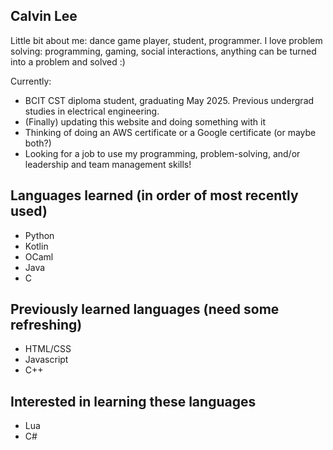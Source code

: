 
## Calvin Lee

Little bit about me: dance game player, student, programmer. I love problem solving: programming, gaming, social interactions, anything can be turned into a problem and solved :)

Currently: 
* BCIT CST diploma student, graduating May 2025. Previous undergrad studies in electrical engineering.
* (Finally) updating this website and doing something with it
* Thinking of doing an AWS certificate or a Google certificate (or maybe both?)
* Looking for a job to use my programming, problem-solving, and/or leadership and team management skills!


## Languages learned (in order of most recently used)
* Python
* Kotlin
* OCaml
* Java
* C

## Previously learned languages (need some refreshing)
* HTML/CSS
* Javascript
* C++

## Interested in learning these languages
* Lua
* C#
